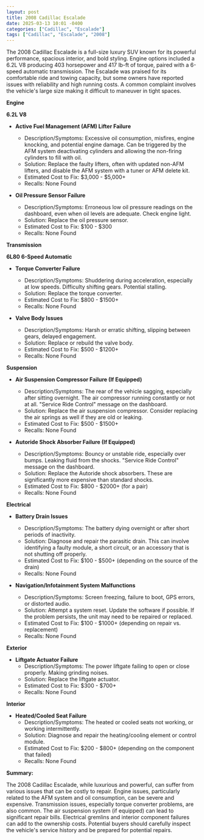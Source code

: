 ```yaml
---
layout: post
title: 2008 Cadillac Escalade
date: 2025-03-13 10:01 -0400
categories: ["Cadillac", "Escalade"]
tags: ["Cadillac", "Escalade", "2008"]
---
```

The 2008 Cadillac Escalade is a full-size luxury SUV known for its powerful performance, spacious interior, and bold styling. Engine options included a 6.2L V8 producing 403 horsepower and 417 lb-ft of torque, paired with a 6-speed automatic transmission. The Escalade was praised for its comfortable ride and towing capacity, but some owners have reported issues with reliability and high running costs. A common complaint involves the vehicle's large size making it difficult to maneuver in tight spaces.

**Engine**

**6.2L V8**

*   **Active Fuel Management (AFM) Lifter Failure**
    *   Description/Symptoms: Excessive oil consumption, misfires, engine knocking, and potential engine damage. Can be triggered by the AFM system deactivating cylinders and allowing the non-firing cylinders to fill with oil.
    *   Solution: Replace the faulty lifters, often with updated non-AFM lifters, and disable the AFM system with a tuner or AFM delete kit.
    *   Estimated Cost to Fix: $3,000 - $5,000+
    *   Recalls: None Found

*   **Oil Pressure Sensor Failure**
    *   Description/Symptoms: Erroneous low oil pressure readings on the dashboard, even when oil levels are adequate. Check engine light.
    *   Solution: Replace the oil pressure sensor.
    *   Estimated Cost to Fix: $100 - $300
    *   Recalls: None Found

**Transmission**

**6L80 6-Speed Automatic**

*   **Torque Converter Failure**
    *   Description/Symptoms: Shuddering during acceleration, especially at low speeds. Difficulty shifting gears. Potential stalling.
    *   Solution: Replace the torque converter.
    *   Estimated Cost to Fix: $800 - $1500+
    *   Recalls: None Found

*   **Valve Body Issues**
    *   Description/Symptoms: Harsh or erratic shifting, slipping between gears, delayed engagement.
    *   Solution: Replace or rebuild the valve body.
    *   Estimated Cost to Fix: $500 - $1200+
    *   Recalls: None Found

**Suspension**

*   **Air Suspension Compressor Failure (If Equipped)**
    *   Description/Symptoms: The rear of the vehicle sagging, especially after sitting overnight. The air compressor running constantly or not at all. "Service Ride Control" message on the dashboard.
    *   Solution: Replace the air suspension compressor. Consider replacing the air springs as well if they are old or leaking.
    *   Estimated Cost to Fix: $500 - $1500+
    *   Recalls: None Found

*   **Autoride Shock Absorber Failure (If Equipped)**
    *   Description/Symptoms: Bouncy or unstable ride, especially over bumps. Leaking fluid from the shocks. "Service Ride Control" message on the dashboard.
    *   Solution: Replace the Autoride shock absorbers. These are significantly more expensive than standard shocks.
    *   Estimated Cost to Fix: $800 - $2000+ (for a pair)
    *   Recalls: None Found

**Electrical**

*   **Battery Drain Issues**
    *   Description/Symptoms: The battery dying overnight or after short periods of inactivity.
    *   Solution: Diagnose and repair the parasitic drain. This can involve identifying a faulty module, a short circuit, or an accessory that is not shutting off properly.
    *   Estimated Cost to Fix: $100 - $500+ (depending on the source of the drain)
    *   Recalls: None Found

*   **Navigation/Infotainment System Malfunctions**
    *   Description/Symptoms: Screen freezing, failure to boot, GPS errors, or distorted audio.
    *   Solution: Attempt a system reset. Update the software if possible. If the problem persists, the unit may need to be repaired or replaced.
    *   Estimated Cost to Fix: $100 - $1000+ (depending on repair vs. replacement)
    *   Recalls: None Found

**Exterior**

*   **Liftgate Actuator Failure**
    *   Description/Symptoms: The power liftgate failing to open or close properly. Making grinding noises.
    *   Solution: Replace the liftgate actuator.
    *   Estimated Cost to Fix: $300 - $700+
    *   Recalls: None Found

**Interior**

*   **Heated/Cooled Seat Failure**
    *   Description/Symptoms: The heated or cooled seats not working, or working intermittently.
    *   Solution: Diagnose and repair the heating/cooling element or control module.
    *   Estimated Cost to Fix: $200 - $800+ (depending on the component that failed)
    *   Recalls: None Found

**Summary:**

The 2008 Cadillac Escalade, while luxurious and powerful, can suffer from various issues that can be costly to repair. Engine issues, particularly related to the AFM system and oil consumption, can be severe and expensive. Transmission issues, especially torque converter problems, are also common. The air suspension system (if equipped) can lead to significant repair bills. Electrical gremlins and interior component failures can add to the ownership costs. Potential buyers should carefully inspect the vehicle's service history and be prepared for potential repairs.

